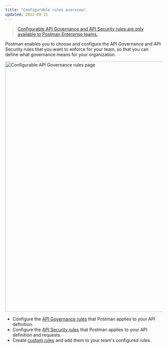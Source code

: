 ```yaml
---
title: "Configurable rules overview"
updated: 2022-09-15
---
```


> [Configurable API Governance and API Security rules are only available to Postman Enterprise teams.](https://www.postman.com/pricing)

Postman enables you to choose and configure the API Governance and API Security rules that you want to enforce for your team, so that you can define what governance means for your organization.

<img alt="Configurable API Governance rules page" src="https://assets.postman.com/postman-docs/v10/api-governance-configuration-home-v10.jpg" width="800px"/>

* Configure the [API Governance rules](/docs/api-governance/configurable-rules/configuring-api-governance-rules/) that Postman applies to your API definition.
* Configure the [API Security rules](/docs/api-governance/configurable-rules/configuring-api-security-rules/) that Postman applies to your API definition and requests.
* Create [custom rules](/docs/api-governance/configurable-rules/spectral/) and add them to your team's configured rules.
